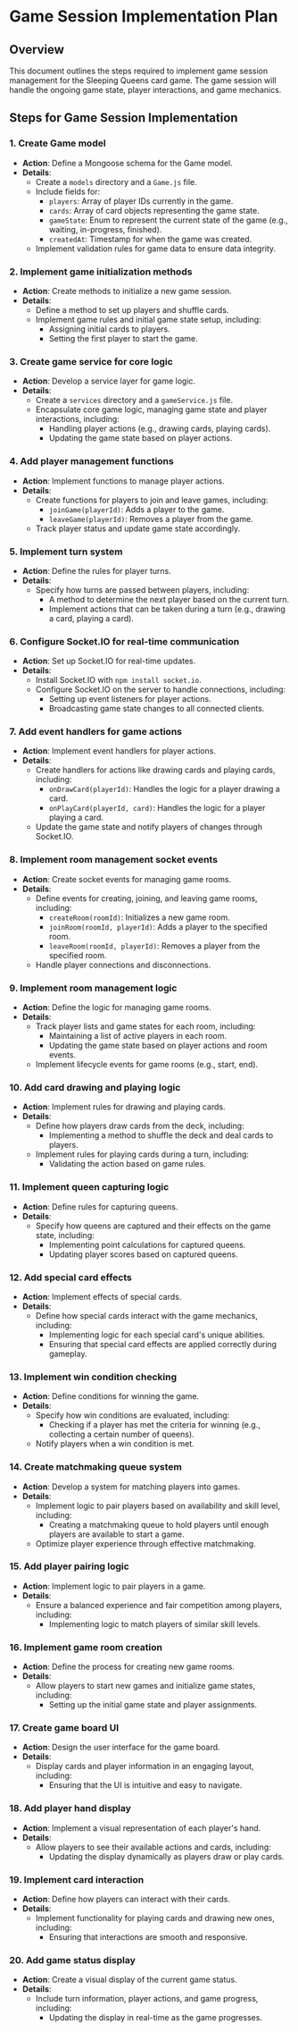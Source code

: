 # Game Session Implementation Plan

## Overview
This document outlines the steps required to implement game session management for the Sleeping Queens card game. The game session will handle the ongoing game state, player interactions, and game mechanics.

## Steps for Game Session Implementation

### 1. Create Game model
- **Action**: Define a Mongoose schema for the Game model.
- **Details**:
  - Create a `models` directory and a `Game.js` file.
  - Include fields for:
    - `players`: Array of player IDs currently in the game.
    - `cards`: Array of card objects representing the game state.
    - `gameState`: Enum to represent the current state of the game (e.g., waiting, in-progress, finished).
    - `createdAt`: Timestamp for when the game was created.
  - Implement validation rules for game data to ensure data integrity.

### 2. Implement game initialization methods
- **Action**: Create methods to initialize a new game session.
- **Details**:
  - Define a method to set up players and shuffle cards.
  - Implement game rules and initial game state setup, including:
    - Assigning initial cards to players.
    - Setting the first player to start the game.

### 3. Create game service for core logic
- **Action**: Develop a service layer for game logic.
- **Details**:
  - Create a `services` directory and a `gameService.js` file.
  - Encapsulate core game logic, managing game state and player interactions, including:
    - Handling player actions (e.g., drawing cards, playing cards).
    - Updating the game state based on player actions.

### 4. Add player management functions
- **Action**: Implement functions to manage player actions.
- **Details**:
  - Create functions for players to join and leave games, including:
    - `joinGame(playerId)`: Adds a player to the game.
    - `leaveGame(playerId)`: Removes a player from the game.
  - Track player status and update game state accordingly.

### 5. Implement turn system
- **Action**: Define the rules for player turns.
- **Details**:
  - Specify how turns are passed between players, including:
    - A method to determine the next player based on the current turn.
    - Implement actions that can be taken during a turn (e.g., drawing a card, playing a card).

### 6. Configure Socket.IO for real-time communication
- **Action**: Set up Socket.IO for real-time updates.
- **Details**:
  - Install Socket.IO with `npm install socket.io`.
  - Configure Socket.IO on the server to handle connections, including:
    - Setting up event listeners for player actions.
    - Broadcasting game state changes to all connected clients.

### 7. Add event handlers for game actions
- **Action**: Implement event handlers for player actions.
- **Details**:
  - Create handlers for actions like drawing cards and playing cards, including:
    - `onDrawCard(playerId)`: Handles the logic for a player drawing a card.
    - `onPlayCard(playerId, card)`: Handles the logic for a player playing a card.
  - Update the game state and notify players of changes through Socket.IO.

### 8. Implement room management socket events
- **Action**: Create socket events for managing game rooms.
- **Details**:
  - Define events for creating, joining, and leaving game rooms, including:
    - `createRoom(roomId)`: Initializes a new game room.
    - `joinRoom(roomId, playerId)`: Adds a player to the specified room.
    - `leaveRoom(roomId, playerId)`: Removes a player from the specified room.
  - Handle player connections and disconnections.

### 9. Implement room management logic
- **Action**: Define the logic for managing game rooms.
- **Details**:
  - Track player lists and game states for each room, including:
    - Maintaining a list of active players in each room.
    - Updating the game state based on player actions and room events.
  - Implement lifecycle events for game rooms (e.g., start, end).

### 10. Add card drawing and playing logic
- **Action**: Implement rules for drawing and playing cards.
- **Details**:
  - Define how players draw cards from the deck, including:
    - Implementing a method to shuffle the deck and deal cards to players.
  - Implement rules for playing cards during a turn, including:
    - Validating the action based on game rules.

### 11. Implement queen capturing logic
- **Action**: Define rules for capturing queens.
- **Details**:
  - Specify how queens are captured and their effects on the game state, including:
    - Implementing point calculations for captured queens.
    - Updating player scores based on captured queens.

### 12. Add special card effects
- **Action**: Implement effects of special cards.
- **Details**:
  - Define how special cards interact with the game mechanics, including:
    - Implementing logic for each special card's unique abilities.
    - Ensuring that special card effects are applied correctly during gameplay.

### 13. Implement win condition checking
- **Action**: Define conditions for winning the game.
- **Details**:
  - Specify how win conditions are evaluated, including:
    - Checking if a player has met the criteria for winning (e.g., collecting a certain number of queens).
  - Notify players when a win condition is met.

### 14. Create matchmaking queue system
- **Action**: Develop a system for matching players into games.
- **Details**:
  - Implement logic to pair players based on availability and skill level, including:
    - Creating a matchmaking queue to hold players until enough players are available to start a game.
  - Optimize player experience through effective matchmaking.

### 15. Add player pairing logic
- **Action**: Implement logic to pair players in a game.
- **Details**:
  - Ensure a balanced experience and fair competition among players, including:
    - Implementing logic to match players of similar skill levels.

### 16. Implement game room creation
- **Action**: Define the process for creating new game rooms.
- **Details**:
  - Allow players to start new games and initialize game states, including:
    - Setting up the initial game state and player assignments.

### 17. Create game board UI
- **Action**: Design the user interface for the game board.
- **Details**:
  - Display cards and player information in an engaging layout, including:
    - Ensuring that the UI is intuitive and easy to navigate.

### 18. Add player hand display
- **Action**: Implement a visual representation of each player's hand.
- **Details**:
  - Allow players to see their available actions and cards, including:
    - Updating the display dynamically as players draw or play cards.

### 19. Implement card interaction
- **Action**: Define how players can interact with their cards.
- **Details**:
  - Implement functionality for playing cards and drawing new ones, including:
    - Ensuring that interactions are smooth and responsive.

### 20. Add game status display
- **Action**: Create a visual display of the current game status.
- **Details**:
  - Include turn information, player actions, and game progress, including:
    - Updating the display in real-time as the game progresses.
